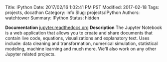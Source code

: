 Title: IPython
Date: 2017/02/16 1:02:41 PM PST
Modified: 2017-02-18
Tags: projects, docathon
Category: info
Slug: projects/IPython
Authors: watchtower
Summary: IPython
Status: hidden

**Documentation** [jupyter.readthedocs.org](jupyter.readthedocs.org)
**Description** The Jupyter Notebook is a web application that allows you to create and share documents that contain live code, equations, visualizations and explanatory text. Uses include: data cleaning and transformation, numerical simulation, statistical modeling, machine learning and much more. We'll also work on any other Jupyter related projects. 
